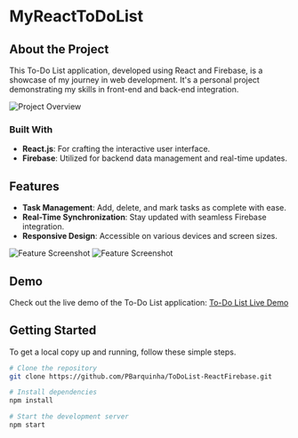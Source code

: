 # MyReactToDoList

## About the Project
This To-Do List application, developed using React and Firebase, is a showcase of my journey in web development. It's a personal project demonstrating my skills in front-end and back-end integration.

![Project Overview](https://firebasestorage.googleapis.com/v0/b/to-do-app-1c9c6.appspot.com/o/images%2FCaptura%20de%20ecr%C3%A3%202023-12-15%20141345.png?alt=media&token=353f73ff-d2fe-4c85-a25b-c9b4c8b60207)

### Built With
- **React.js**: For crafting the interactive user interface.
- **Firebase**: Utilized for backend data management and real-time updates.

## Features
- **Task Management**: Add, delete, and mark tasks as complete with ease.
- **Real-Time Synchronization**: Stay updated with seamless Firebase integration.
- **Responsive Design**: Accessible on various devices and screen sizes.

![Feature Screenshot](https://firebasestorage.googleapis.com/v0/b/to-do-app-1c9c6.appspot.com/o/images%2FCaptura%20de%20ecr%C3%A3%202023-12-15%20141351.png?alt=media&token=6f1b5f54-c01a-4ec0-9989-4d9247417ba8)
![Feature Screenshot](https://firebasestorage.googleapis.com/v0/b/to-do-app-1c9c6.appspot.com/o/images%2FCaptura%20de%20ecr%C3%A3%202023-12-15%20141356.png?alt=media&token=84e48515-24cc-4f85-8afd-4af6c2555037)

## Demo
Check out the live demo of the To-Do List application:
[To-Do List Live Demo](https://to-do-list-tan-seven.vercel.app/)

## Getting Started
To get a local copy up and running, follow these simple steps.

```bash
# Clone the repository
git clone https://github.com/PBarquinha/ToDoList-ReactFirebase.git

# Install dependencies
npm install

# Start the development server
npm start


